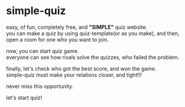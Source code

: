# simple-quiz

easy, of fun, completely free, and **"SIMPLE"** quiz website.    
you can make a quiz by using quiz-template(or as you make), and then, open a room for one who you want to join.  

now, you can start quiz game.  
everyone can see how rivals solve the quizzes, who failed the problem.  

finally, let's check who got the best score, and won the game.  
simple-quiz must make your relations closer, and tight!!!  

never miss this opportunity.  

let's start quiz!  
